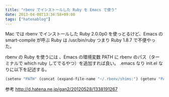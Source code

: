 ```yaml
---
title: "rbenv でインストールした Ruby を Emacs で使う"
date: 2013-04-08T13:34:58+09:00
tags: ["hatenablog"]
---
```


Mac では rbenv でインストールした Ruby 2.0.0p0 を使っとるけど、Emacs の smart-compile が呼ぶ Ruby は /usr/bin/ruby つまり Ruby 1.8.7 で不便やった。

rbenv の Ruby を使うには 、Emacs の環境変数 PATH に rbenv のパス（ターミナルで which ruby してでるやつ）を追加すれば良い。
.emacs なり init.el なりに以下を記述する。

```lisp
(setenv "PATH" (concat (expand-file-name "~/.rbenv/shims:") (getenv "PATH")))
```

参考
http://d.hatena.ne.jp/gan2/20120528/1338191267
